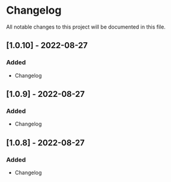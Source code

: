 # Changelog
All notable changes to this project will be documented in this file.

## [1.0.10] - 2022-08-27
### Added
  - Changelog

## [1.0.9] - 2022-08-27
### Added
  - Changelog

## [1.0.8] - 2022-08-27
### Added
  - Changelog